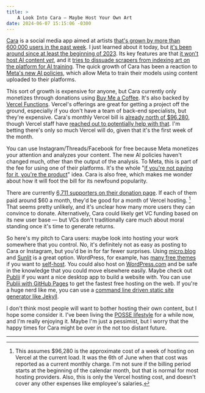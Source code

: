 ```yaml
---
title: >
    A Look Into Cara — Maybe Host Your Own Art
date: 2024-06-07 15:15:06 -0300
---
```


[Cara](https://cara.app/) is a social media app aimed at artists [that's grown by more than 600,000 users in the past week](https://techcrunch.com/2024/06/06/a-social-app-for-creatives-cara-grew-from-40k-to-650k-users-in-a-week-because-artists-are-fed-up-with-metas-ai-policies/). I just learned about it today, but [it's been around since at least the beginning of 2023](https://web.archive.org/web/20230110050934/https://cara.app/explore). Its key features are that [it won't host AI content *yet*](https://blog.cara.app/faq#ai-stance), and it [tries to dissuade scrapers from indexing art on the platform for AI training](https://blog.cara.app/faq#protect-from-scraping). The quick growth of Cara has been a reaction to [Meta's new AI policies](https://www.bbc.com/news/articles/cw99n3qjeyjo), which allow Meta to train their models using content uploaded to their platforms.

This sort of growth is expensive for anyone, but Cara currently only monetizes through donations using [Buy Me a Coffee](https://buymeacoffee.com/cara.app). It's also backed by [Vercel Functions](https://vercel.com/docs/functions). Vercel's offerings are great for getting a project off the ground, especially if you don't have a team of back-end specialists, but they're expensive. Cara's monthly Vercel bill is [already north of $96,280](https://x.com/zemotion/status/1798558292681343039), though Vercel staff have [reached out to potentially help with that](https://x.com/leeerob/status/1798584053786107970). I'm betting there's only so much Vercel will do, given that it's the first week of the month.

You can use Instagram/Threads/Facebook for free because Meta monetizes your attention and analyzes your content. The new AI policies haven't changed much, other than the output of the analysis. To Meta, this is part of the fee for using one of their platforms. It's the whole "[if you're not paying for it, you're the product](https://www.metafilter.com/95152/Userdriven-discontent#3256046)" idea. Cara is also free, which makes me wonder about how it will foot the bill for its newfound popularity.

There are currently [6,711 supporters on their donation page](https://buymeacoffee.com/cara.app). If each of them paid around $60 a month, they'd be good for a month of Vercel hosting. [^1] That seems pretty unlikely, and it's unclear how many more users they can convince to donate. Alternatively, Cara could likely get VC funding based on its new user base — but VCs don't traditionally care much about moral standing once it's time to generate returns.

So here's my pitch to Cara users: maybe look into hosting your work somewhere that you control. No, it's definitely not as easy as posting to Cara or Instagram, but you'd be in for far fewer surprises. Using [micro.blog](https://micro.blog/) and [Sunlit](https://www.sunlit.io/) is a great option. WordPress, for example, has [many free themes](https://wordpress.com/themes/free/filter/portfolio) if you want to [self-host](https://wordpress.org/hosting/). You could also host on [WordPress.com](https://wordpress.com/pricing/) and be safe in the knowledge that you could move elsewhere easily. Maybe check out [Publii](https://getpublii.com/) if you want a nice desktop app to build a website with. You can use [Publii with GitHub Pages](https://getpublii.com/docs/host-static-website-github-pages.html) to get the fastest free hosting on the web. If you're a huge nerd like me, you can use a [command line driven static site generator like Jekyll](https://anderegg.ca/2024/05/13/how-i-write-for-the-web-jekyll-and-github-pages).

I don't think most people will want to bother hosting their own content, but I hope some consider it. I've been living the [POSSE lifestyle](https://indieweb.org/POSSE) for a while now, and I'm really enjoying it. Maybe I'm just a pessimist, but I worry that the happy times for Cara might be over in the not too distant future.

---

[^1]: This assumes $96,280 is the approximate cost of a week of hosting on Vercel at the current load. It was the 6th of June when that cost was reported as a current monthly charge. I'm not sure if the billing period starts at the beginning of the calendar month, but that is normal for most hosting providers. Also, this is only the Vercel hosting cost, and doesn't cover any other expenses like employee's salaries.
